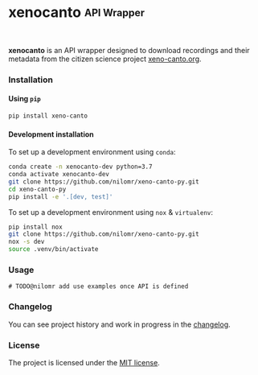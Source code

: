# xenocanto <sub><sup>API Wrapper</sup></sub>
<br>

**xenocanto** is an API wrapper designed to download recordings and their metadata from the citizen science project [xeno-canto.org](https://xeno-canto.org/).

### Installation
#### Using `pip`

```bash
pip install xeno-canto
```
#### Development installation

To set up a development environment using `conda`:
```bash
conda create -n xenocanto-dev python=3.7
conda activate xenocanto-dev
git clone https://github.com/nilomr/xeno-canto-py.git
cd xeno-canto-py
pip install -e '.[dev, test]'
```

To set up a development environment using `nox` & `virtualenv`:
```bash
pip install nox
git clone https://github.com/nilomr/xeno-canto-py.git
nox -s dev 
source .venv/bin/activate
```

### Usage

```
# TODO@nilomr add use examples once API is defined
```

### Changelog
You can see project history and work in progress in the [changelog](./docs/CHANGELOG.md).
### License
The project is licensed under the [MIT license](./LICENSE).

